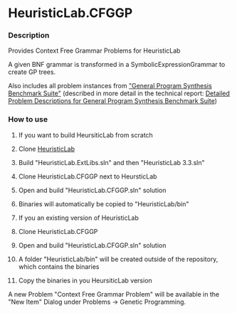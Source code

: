 # HeuristicLab.CFGGP

### Description

Provides Context Free Grammar Problems for HeuristicLab

A given BNF grammar is transformed in a SymbolicExpressionGrammar to create GP trees.

Also includes all problem instances from ["General Program Synthesis Benchmark Suite"](http://dl.acm.org/citation.cfm?id=2754769) (described in more detail in the technical report: [Detailed Problem Descriptions for General Program Synthesis Benchmark Suite](https://web.cs.umass.edu/publication/docs/2015/UM-CS-2015-006.pdf))

### How to use

1. If you want to build HeursiticLab from scratch
 1. Clone [HeuristicLab](https://github.com/HeuristicLab/HeuristicLab)
 2. Build "HeuristicLab.ExtLibs.sln" and then "HeuristicLab 3.3.sln"
 3. Clone HeuristicLab.CFGGP next to HeursticLab
 4. Open and build "HeuristicLab.CFGGP.sln" solution
 5. Binaries will automatically be copied to "HeuristicLab/bin"

2. If you an existing version of HeuristicLab
 1. Clone HeuristicLab.CFGGP
 2. Open and build "HeuristicLab.CFGGP.sln" solution
 3. A folder "HeuristicLab/bin" will be created outside of the repository, which contains the binaries
 4. Copy the binaries in you HeursiticLab version 

A new Problem "Context Free Grammar Problem" will be available in the "New Item" Dialog under Problems -> Genetic Programming.